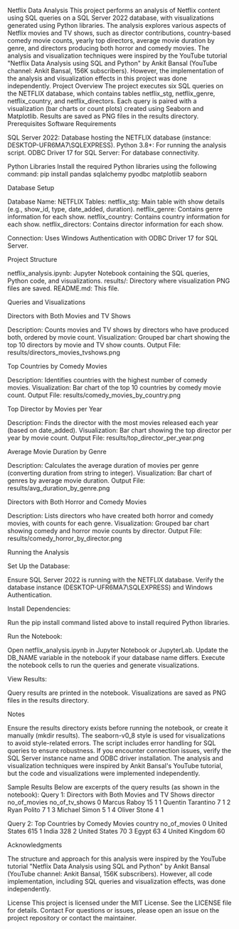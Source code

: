 Netflix Data Analysis
This project performs an analysis of Netflix content using SQL queries on a SQL Server 2022 database, with visualizations generated using Python libraries. The analysis explores various aspects of Netflix movies and TV shows, such as director contributions, country-based comedy movie counts, yearly top directors, average movie duration by genre, and directors producing both horror and comedy movies. The analysis and visualization techniques were inspired by the YouTube tutorial "Netflix Data Analysis using SQL and Python" by Ankit Bansal (YouTube channel: Ankit Bansal, 156K subscribers). However, the implementation of the analysis and visualization effects in this project was done independently.
Project Overview
The project executes six SQL queries on the NETFLIX database, which contains tables netflix_stg, netflix_genre, netflix_country, and netflix_directors. Each query is paired with a visualization (bar charts or count plots) created using Seaborn and Matplotlib. Results are saved as PNG files in the results directory.
Prerequisites
Software Requirements

SQL Server 2022: Database hosting the NETFLIX database (instance: DESKTOP-UFR6MA7\SQLEXPRESS).
Python 3.8+: For running the analysis script.
ODBC Driver 17 for SQL Server: For database connectivity.

Python Libraries
Install the required Python libraries using the following command:
pip install pandas sqlalchemy pyodbc matplotlib seaborn

Database Setup

Database Name: NETFLIX
Tables:
netflix_stg: Main table with show details (e.g., show_id, type, date_added, duration).
netflix_genre: Contains genre information for each show.
netflix_country: Contains country information for each show.
netflix_directors: Contains director information for each show.


Connection: Uses Windows Authentication with ODBC Driver 17 for SQL Server.

Project Structure

netflix_analysis.ipynb: Jupyter Notebook containing the SQL queries, Python code, and visualizations.
results/: Directory where visualization PNG files are saved.
README.md: This file.

Queries and Visualizations

Directors with Both Movies and TV Shows

Description: Counts movies and TV shows by directors who have produced both, ordered by movie count.
Visualization: Grouped bar chart showing the top 10 directors by movie and TV show counts.
Output File: results/directors_movies_tvshows.png


Top Countries by Comedy Movies

Description: Identifies countries with the highest number of comedy movies.
Visualization: Bar chart of the top 10 countries by comedy movie count.
Output File: results/comedy_movies_by_country.png


Top Director by Movies per Year

Description: Finds the director with the most movies released each year (based on date_added).
Visualization: Bar chart showing the top director per year by movie count.
Output File: results/top_director_per_year.png


Average Movie Duration by Genre

Description: Calculates the average duration of movies per genre (converting duration from string to integer).
Visualization: Bar chart of genres by average movie duration.
Output File: results/avg_duration_by_genre.png


Directors with Both Horror and Comedy Movies

Description: Lists directors who have created both horror and comedy movies, with counts for each genre.
Visualization: Grouped bar chart showing comedy and horror movie counts by director.
Output File: results/comedy_horror_by_director.png



Running the Analysis

Set Up the Database:

Ensure SQL Server 2022 is running with the NETFLIX database.
Verify the database instance (DESKTOP-UFR6MA7\SQLEXPRESS) and Windows Authentication.


Install Dependencies:

Run the pip install command listed above to install required Python libraries.


Run the Notebook:

Open netflix_analysis.ipynb in Jupyter Notebook or JupyterLab.
Update the DB_NAME variable in the notebook if your database name differs.
Execute the notebook cells to run the queries and generate visualizations.


View Results:

Query results are printed in the notebook.
Visualizations are saved as PNG files in the results directory.



Notes

Ensure the results directory exists before running the notebook, or create it manually (mkdir results).
The seaborn-v0_8 style is used for visualizations to avoid style-related errors.
The script includes error handling for SQL queries to ensure robustness.
If you encounter connection issues, verify the SQL Server instance name and ODBC driver installation.
The analysis and visualization techniques were inspired by Ankit Bansal's YouTube tutorial, but the code and visualizations were implemented independently.

Sample Results
Below are excerpts of the query results (as shown in the notebook):
Query 1: Directors with Both Movies and TV Shows
   director            no_of_movies  no_of_tv_shows
0  Marcus Raboy                 15               1
1  Quentin Tarantino             7               1
2  Ryan Polito                   7               1
3  Michael Simon                 5               1
4  Oliver Stone                  4               1

Query 2: Top Countries by Comedy Movies
   country          no_of_movies
0  United States           615
1  India                   328
2  United States            70
3  Egypt                    63
4  United Kingdom           60

Acknowledgments

The structure and approach for this analysis were inspired by the YouTube tutorial "Netflix Data Analysis using SQL and Python" by Ankit Bansal (YouTube channel: Ankit Bansal, 156K subscribers). However, all code implementation, including SQL queries and visualization effects, was done independently.

License
This project is licensed under the MIT License. See the LICENSE file for details.
Contact
For questions or issues, please open an issue on the project repository or contact the maintainer.
